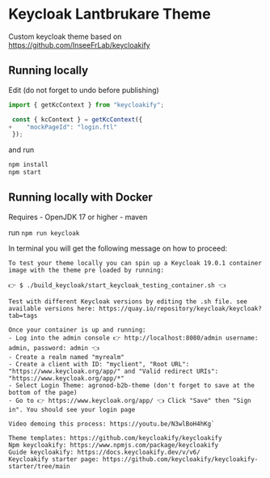 # Keycloak Lantbrukare Theme

Custom keycloak theme based on <https://github.com/InseeFrLab/keycloakify>

## Running locally

Edit (do not forget to undo before publishing)

```typescript
import { getKcContext } from "keycloakify";

 const { kcContext } = getKcContext({
+    "mockPageId": "login.ftl"
 });
```

and run

```bash
npm install
npm start
```

## Running locally with Docker

Requires - OpenJDK 17 or higher - maven

run `npm run keycloak`

In terminal you will get the following message on how to proceed:

```
To test your theme locally you can spin up a Keycloak 19.0.1 container image with the theme pre loaded by running:

👉 $ ./build_keycloak/start_keycloak_testing_container.sh 👈

Test with different Keycloak versions by editing the .sh file. see available versions here: https://quay.io/repository/keycloak/keycloak?tab=tags

Once your container is up and running:
- Log into the admin console 👉 http://localhost:8080/admin username: admin, password: admin 👈
- Create a realm named "myrealm"
- Create a client with ID: "myclient", "Root URL": "https://www.keycloak.org/app/" and "Valid redirect URIs": "https://www.keycloak.org/app/*"
- Select Login Theme: agronod-b2b-theme (don't forget to save at the bottom of the page)
- Go to 👉 https://www.keycloak.org/app/ 👈 Click "Save" then "Sign in". You should see your login page

Video demoing this process: https://youtu.be/N3wlBoH4hKg`

Theme templates: https://github.com/keycloakify/keycloakify
Npm keycloakify: https://www.npmjs.com/package/keycloakify
Guide keycloakify: https://docs.keycloakify.dev/v/v6/
Keycloakify starter page: https://github.com/keycloakify/keycloakify-starter/tree/main
```

